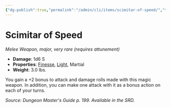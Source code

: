 ```yaml
---
{"dg-publish":true,"permalink":"/admin/cli/items/scimitar-of-speed/","tags":["compendium/src/5e/dmg","item/attunement/required","item/property/finesse","item/property/light","item/property/martial","item/rarity/very-rare","item/tier/major","item/weapon/martial/melee"],"updated":"2025-01-11T15:32:20.094+00:00"}
---
```


# Scimitar of Speed
*Melee Weapon, major, very rare (requires attunement)*  

- **Damage**: 1d6 S
- **Properties**: [Finesse](/3-Mechanics/CLI/rules/item-properties.md#Finesse), [Light](/3-Mechanics/CLI/rules/item-properties.md#Light), Martial
- **Weight**: 3.0 lbs.

You gain a +2 bonus to attack and damage rolls made with this magic weapon. In addition, you can make one attack with it as a bonus action on each of your turns.

*Source: Dungeon Master's Guide p. 199. Available in the SRD.*